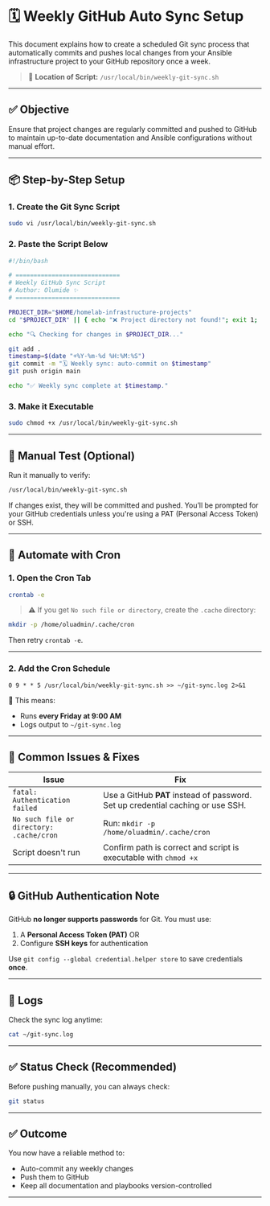 # 🗓️ Weekly GitHub Auto Sync Setup

This document explains how to create a scheduled Git sync process that automatically commits and pushes local changes from your Ansible infrastructure project to your GitHub repository once a week.

> 📍 **Location of Script:** `/usr/local/bin/weekly-git-sync.sh`

---

## ✅ Objective

Ensure that project changes are regularly committed and pushed to GitHub to maintain up-to-date documentation and Ansible configurations without manual effort.

---

## 📦 Step-by-Step Setup

### 1. Create the Git Sync Script

```bash
sudo vi /usr/local/bin/weekly-git-sync.sh
```

### 2. Paste the Script Below

```bash
#!/bin/bash

# =============================
# Weekly GitHub Sync Script
# Author: Olumide ✨
# =============================

PROJECT_DIR="$HOME/homelab-infrastructure-projects"
cd "$PROJECT_DIR" || { echo "❌ Project directory not found!"; exit 1; }

echo "🔍 Checking for changes in $PROJECT_DIR..."

git add .
timestamp=$(date "+%Y-%m-%d %H:%M:%S")
git commit -m "🗓️ Weekly sync: auto-commit on $timestamp"
git push origin main

echo "✅ Weekly sync complete at $timestamp."
```

### 3. Make it Executable

```bash
sudo chmod +x /usr/local/bin/weekly-git-sync.sh
```

---

## 🧪 Manual Test (Optional)

Run it manually to verify:
```bash
/usr/local/bin/weekly-git-sync.sh
```

If changes exist, they will be committed and pushed. You’ll be prompted for your GitHub credentials unless you're using a PAT (Personal Access Token) or SSH.

---

## 📅 Automate with Cron

### 1. Open the Cron Tab
```bash
crontab -e
```

> ⚠️ If you get `No such file or directory`, create the `.cache` directory:
```bash
mkdir -p /home/oluadmin/.cache/cron
```
Then retry `crontab -e`.

---

### 2. Add the Cron Schedule

```cron
0 9 * * 5 /usr/local/bin/weekly-git-sync.sh >> ~/git-sync.log 2>&1
```

📌 This means:
- Runs **every Friday at 9:00 AM**
- Logs output to `~/git-sync.log`

---

## 🐛 Common Issues & Fixes

| Issue | Fix |
|------|-----|
| `fatal: Authentication failed` | Use a GitHub **PAT** instead of password. Set up credential caching or use SSH. |
| `No such file or directory: .cache/cron` | Run: `mkdir -p /home/oluadmin/.cache/cron` |
| Script doesn't run | Confirm path is correct and script is executable with `chmod +x` |

---

## 🔒 GitHub Authentication Note

GitHub **no longer supports passwords** for Git. You must use:

1. A **Personal Access Token (PAT)** OR  
2. Configure **SSH keys** for authentication

Use `git config --global credential.helper store` to save credentials **once**.

---

## 🧼 Logs

Check the sync log anytime:
```bash
cat ~/git-sync.log
```

---

## ✅ Status Check (Recommended)

Before pushing manually, you can always check:
```bash
git status
```

---

## ✅ Outcome

You now have a reliable method to:
- Auto-commit any weekly changes
- Push them to GitHub
- Keep all documentation and playbooks version-controlled

---

